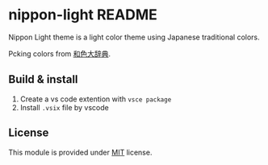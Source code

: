 # nippon-light README

Nippon Light theme is a light color theme using Japanese traditional colors.

Pcking colors from [和色大辞典](https://www.colordic.org/w).

## Build & install 

1. Create a vs code extention with `vsce package`
2. Install `.vsix` file by vscode

## License

This module is provided under [MIT](./LICENSE) license.